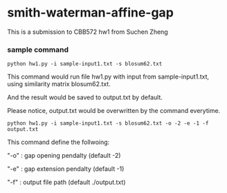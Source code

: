 # smith-waterman-affine-gap

This is a submission to CBB572 hw1 from Suchen Zheng

### sample command

```
python hw1.py -i sample-input1.txt -s blosum62.txt
```
This command would run file hw1.py with input from sample-input1.txt, using similarity matrix blosum62.txt. 

And the result would be saved to output.txt by default. 

Please notice, output.txt would be overwritten by the command everytime. 

```
python hw1.py -i sample-input1.txt -s blosum62.txt -o -2 -e -1 -f output.txt
```
This command define the follwoing:

"-o" : gap opening pendalty (default -2)

"-e" : gap extension pendalty (default -1)

"-f" : output file path (default ./output.txt)
